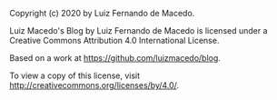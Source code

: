 Copyright (c) 2020 by Luiz Fernando de Macedo.

Luiz Macedo's Blog by Luiz Fernando de Macedo is licensed under a Creative Commons Attribution 4.0 International License.

Based on a work at https://github.com/luizmacedo/blog.

To view a copy of this license, visit http://creativecommons.org/licenses/by/4.0/.
